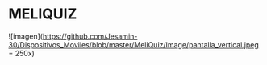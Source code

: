 # MELIQUIZ

![imagen](https://github.com/Jesamin-30/Dispositivos_Moviles/blob/master/MeliQuiz/Image/pantalla_vertical.jpeg = 250x)
